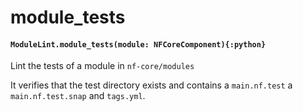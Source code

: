 # module_tests

#### `ModuleLint.module_tests(module: NFCoreComponent){:python}`

Lint the tests of a module in `nf-core/modules`

It verifies that the test directory exists
and contains a `main.nf.test` a `main.nf.test.snap` and `tags.yml`.
